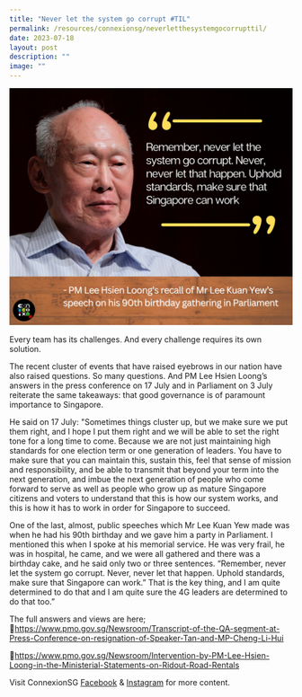 ```yaml
---
title: "Never let the system go corrupt #TIL"
permalink: /resources/connexionsg/neverletthesystemgocorrupttil/
date: 2023-07-18
layout: post
description: ""
image: ""
---
```

![](/images/connexionsg/2023/lky%20picture.jpg)

Every team has its challenges. And every challenge requires its own solution.

The recent cluster of events that have raised eyebrows in our nation have also raised questions. So many questions. And PM Lee Hsien Loong’s answers in the press conference on 17 July and in Parliament on 3 July reiterate the same takeaways: that good governance is of paramount importance to Singapore.

He said on 17 July: "Sometimes things cluster up, but we make sure we put them right, and I hope I put them right and we will be able to set the right tone for a long time to come. Because we are not just maintaining high standards for one election term or one generation of leaders. You have to make sure that you can maintain this, sustain this, feel that sense of mission and responsibility, and be able to transmit that beyond your term into the next generation, and imbue the next generation of people who come forward to serve as well as people who grow up as mature Singapore citizens and voters to understand that this is how our system works, and this is how it has to work in order for Singapore to succeed.

One of the last, almost, public speeches which Mr Lee Kuan Yew made was when he had his 90th birthday and we gave him a party in Parliament. I mentioned this when I spoke at his memorial service. He was very frail, he was in hospital, he came, and we were all gathered and there was a birthday cake, and he said only two or three sentences. “Remember, never let the system go corrupt. Never, never let that happen. Uphold standards, make sure that Singapore can work.” That is the key thing, and I am quite determined to do that and I am quite sure the 4G leaders are determined to do that too.”

The full answers and views are here;
🔗https://www.pmo.gov.sg/Newsroom/Transcript-of-the-QA-segment-at-Press-Conference-on-resignation-of-Speaker-Tan-and-MP-Cheng-Li-Hui

🔗https://www.pmo.gov.sg/Newsroom/Intervention-by-PM-Lee-Hsien-Loong-in-the-Ministerial-Statements-on-Ridout-Road-Rentals

Visit ConnexionSG <a target="_blank" href="https://www.facebook.com/ConnexionSG">Facebook</a> &amp; <a target="_blank" href="https://www.instagram.com/connexionsg/">Instagram</a> for more content.